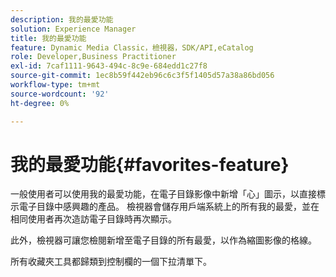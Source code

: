 ```yaml
---
description: 我的最愛功能
solution: Experience Manager
title: 我的最愛功能
feature: Dynamic Media Classic，檢視器，SDK/API,eCatalog
role: Developer,Business Practitioner
exl-id: 7caf1111-9643-494c-8c9e-684edd1c27f8
source-git-commit: 1ec8b59f442eb96c6c3f5f1405d57a38a86bd056
workflow-type: tm+mt
source-wordcount: '92'
ht-degree: 0%

---
```


# 我的最愛功能{#favorites-feature}

一般使用者可以使用我的最愛功能，在電子目錄影像中新增「心」圖示，以直接標示電子目錄中感興趣的產品。 檢視器會儲存用戶端系統上的所有我的最愛，並在相同使用者再次造訪電子目錄時再次顯示。

此外，檢視器可讓您檢閱新增至電子目錄的所有最愛，以作為縮圖影像的格線。

所有收藏夾工具都歸類到控制欄的一個下拉清單下。
